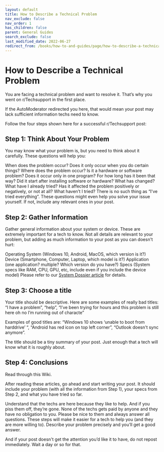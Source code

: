 ```yaml
---
layout: default
title: How to Describe a Technical Problem
nav_exclude: false
nav_order: 1
has_children: false
parent: General Guides
search_exclude: false
last_modified_date: 2022-06-27
redirect_from: /books/how-to-and-guides/page/how-to-describe-a-technical-problem
---
```


# How to Describe a Technical Problem

You are facing a technical problem and want to resolve it. That’s why you went on r/Techsupport in the first place.

If the AutoModerator redirected you here, that would mean your post may lack sufficient information techs need to know.

Follow the four steps shown here for a successful r/Techsupport post:

## Step 1: Think About Your Problem
You may know what your problem is, but you need to think about it carefully. These questions will help you:

When does the problem occur? Does it only occur when you do certain things?
Where does the problem occur? Is it a hardware or software problem? Does it occur only in one program?
For how long has it been that way? Did it start after installing software or hardware? What has changed?
What have I already tried? Has it affected the problem positively or negatively, or not at all?
What haven’t I tried? There is no such thing as “I've tried everything”.
These questions might even help you solve your issue yourself. If not, include any relevant ones in your post.

## Step 2: Gather Information
Gather general information about your system or device. These are extremely important for a tech to know. Not all details are relevant to your problem, but adding as much information to your post as you can doesn't hurt:

Operating System (Windows 10, Android, MacOS, which version is it?)
Device (Smartphone, Computer, Laptop, which model is it?)
Application (one application? multiple? Which version do you have?)
Specs (System specs like RAM, CPU, GPU, etc, include even if you include the device model)
Please refer to our [System Dossier article](https://rtech.support/books/how-to-and-guides/page/making-a-system-dossier) for details.

## Step 3: Choose a title
Your title should be descriptive. Here are some examples of really bad titles: “I have a problem”, “help”, “I’ve been trying for hours and this problem is still here oh no I’m running out of characte”

Examples of good titles are: “Windows 10 shows ‘unable to boot from harddrive’ “, “Android has red icon on top left corner”, “Outlook doesn't sync anymore”.

The title should be a tiny summary of your post. Just enough that a tech will know what it is roughly about.

## Step 4: Conclusions
Read through this Wiki.

After reading these articles, go ahead and start writing your post. It should include your problem (with all the information from Step 1), your specs from Step 2, and what you have tried so far.

Understand that the techs are here because they like to help. And if you piss them off, they’re gone. None of the techs gets paid by anyone and they have no obligation to you. Please be nice to them and always answer all questions. These steps will make it easier for a tech to help you (and they are more willing to). Describe your problem precisely and you’ll get a good answer.

And if your post doesn't get the attention you’d like it to have, do not repost immediately. Wait a day or so for that.
